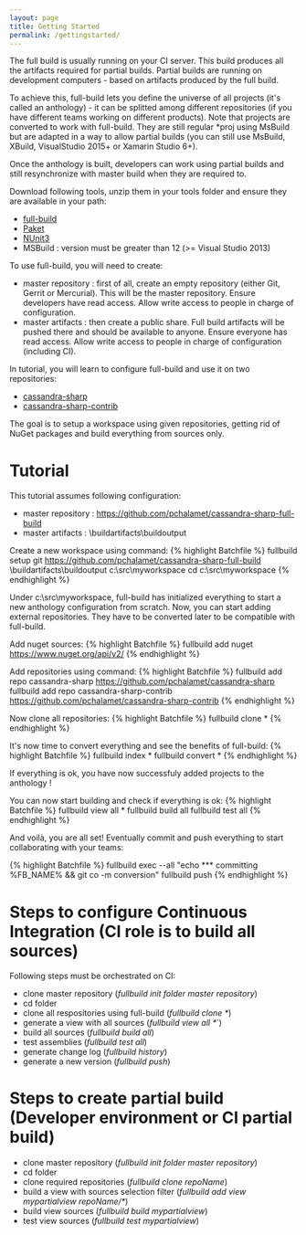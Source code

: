 ```yaml
---
layout: page
title: Getting Started
permalink: /gettingstarted/
---
```

The full build is usually running on your CI server. This build produces all the artifacts required for partial builds. Partial builds are running on development computers - based on artifacts produced by the full build.

To achieve this, full-build lets you define the universe of all projects (it's called an anthology) - it can be splitted among different repositories (if you have different teams working on different products). Note that projects are converted to work with full-build. They are still regular *proj using MsBuild but are adapted in a way to allow partial builds (you can still use MsBuild, XBuild, VisualStudio 2015+ or Xamarin Studio 6+).

Once the anthology is built, developers can work using partial builds and still resynchronize with master build when they are required to.

Download following tools, unzip them in your tools folder and ensure they are available in your path:

  * [full-build](https://github.com/full-build/full-build/releases)
  * [Paket](https://fsprojects.github.io/Paket)
  * [NUnit3](http://www.nunit.org)
  * MSBuild : version must be greater than 12 (>= Visual Studio 2013)

To use full-build, you will need to create:

  * master repository : first of all, create an empty repository (either Git, Gerrit or Mercurial). This will be the master repository. Ensure developers have read access. Allow write access to people in charge of configuration.
  * master artifacts : then create a public share. Full build artifacts will be pushed there and should be available to anyone. Ensure everyone has read access. Allow write access to people in charge of configuration (including CI).

In tutorial, you will learn to configure full-build and use it on two repositories:

  * [cassandra-sharp](https://github.com/pchalamet/cassandra-sharp)
  * [cassandra-sharp-contrib](https://github.com/pchalamet/cassandra-sharp-contrib)

The goal is to setup a workspace using given repositories, getting rid of NuGet packages and build everything from sources only.

# Tutorial
This tutorial assumes following configuration:

  * master repository : https://github.com/pchalamet/cassandra-sharp-full-build
  * master artifacts : \\buildartifacts\buildoutput

Create a new workspace using command:
{% highlight Batchfile %}
fullbuild setup git https://github.com/pchalamet/cassandra-sharp-full-build \\buildartifacts\buildoutput c:\src\myworkspace 
cd c:\src\myworkspace
{% endhighlight %}

Under c:\src\myworkspace, full-build has initialized everything to start a new anthology configuration from scratch. Now, you can start adding external repositories. They have to be converted later to be compatible with full-build. 

Add nuget sources:
{% highlight Batchfile %}
fullbuild add nuget https://www.nuget.org/api/v2/
{% endhighlight %}

Add repositories using command:
{% highlight Batchfile %}
fullbuild add repo cassandra-sharp https://github.com/pchalamet/cassandra-sharp 
fullbuild add repo cassandra-sharp-contrib https://github.com/pchalamet/cassandra-sharp-contrib
{% endhighlight %}

Now clone all repositories:
{% highlight Batchfile %}
fullbuild clone *
{% endhighlight %}

It's now time to convert everything and see the benefits of full-build:
{% highlight Batchfile %}
fullbuild index * 
fullbuild convert *
{% endhighlight %}

If everything is ok, you have now successfuly added projects to the anthology !


You can now start building and check if everything is ok:
{% highlight Batchfile %}
fullbuild view all * 
fullbuild build all
fullbuild test all
{% endhighlight %}

And voilà, you are all set! Eventually commit and push everything to start collaborating with your teams:

{% highlight Batchfile %}
fullbuild exec --all "echo *** committing %FB_NAME% && git co -m conversion" 
fullbuild push
{% endhighlight %}

# Steps to configure Continuous Integration (CI role is to build all sources)
Following steps must be orchestrated on CI:

  * clone master repository (_fullbuild init folder master repository_)
  * cd folder
  * clone all respositories using full-build (_fullbuild clone *_)
  * generate a view with all sources (_fullbuild view all *_`)
  * build all sources (_fullbuild build all_)
  * test assemblies (_fullbuild test all_)
  * generate change log (_fullbuild history_)
  * generate a new version (_fullbuild push_)

# Steps to create partial build (Developer environment or CI partial build)

  * clone master repository (_fullbuild init folder master repository_)
  * cd folder
  * clone required repositories (_fullbuild clone repoName_)
  * build a view with sources selection filter (_fullbuild add view mypartialview repoName/*_)
  * build view sources (_fullbuild build mypartialview_)
  * test view sources (_fullbuild test mypartialview_)
